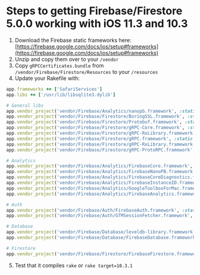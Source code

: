 # Steps to getting Firebase/Firestore 5.0.0 working with iOS 11.3 and 10.3

1. Download the Firebase static frameworks here:
[https://firebase.google.com/docs/ios/setup#frameworks](https://firebase.google.com/docs/ios/setup#frameworks)
2. Unzip and copy them over to your ```/vendor```
3. Copy ```gRPCCertificates.bundle``` from ```/vendor/Firebase/Firestore/Resources``` to your ```/resources```
4. Update your Rakefile with:
```ruby
app.frameworks += ['SafariServices']
app.libs += ['/usr/lib/libsqlite3.dylib']

# General libs
app.vendor_project('vendor/Firebase/Analytics/nanopb.framework', :static, :products => ['nanopb'], :headers_dir => 'Headers')  
app.vendor_project('vendor/Firebase/Firestore/BoringSSL.framework', :static, :products => ['BoringSSL'], :headers_dir => 'Headers')  
app.vendor_project('vendor/Firebase/Firestore/Protobuf.framework', :static, :products => ['Protobuf'], :headers_dir => 'Headers')  
app.vendor_project('vendor/Firebase/Firestore/gRPC-Core.framework', :static, :products => ['gRPC-Core'], :headers_dir => 'Headers')  
app.vendor_project('vendor/Firebase/Firestore/gRPC-RxLibrary.framework', :static, :products => ['gRPC-RxLibrary'], :headers_dir => 'Headers')  
app.vendor_project('vendor/Firebase/Firestore/gRPC.framework', :static, :products => ['gRPC'], :headers_dir => 'Headers')  
app.vendor_project('vendor/Firebase/Firestore/gRPC-RxLibrary.framework', :static, :products => ['gRPC-RxLibrary'], :headers_dir => 'Headers')  
app.vendor_project('vendor/Firebase/Firestore/gRPC-ProtoRPC.framework', :static, :products => ['gRPC-ProtoRPC'], :headers_dir => 'Headers')  

# Analytics
app.vendor_project('vendor/Firebase/Analytics/FirebaseCore.framework', :static, :products => ['FirebaseCore'], :headers_dir => 'Headers')  
app.vendor_project('vendor/Firebase/Analytics/FirebaseNanoPB.framework', :static, :products => ['FirebaseNanoPB'])  
app.vendor_project('vendor/Firebase/Analytics/FirebaseCoreDiagnostics.framework', :static, :products => ['FirebaseCoreDiagnostics'])  
app.vendor_project('vendor/Firebase/Analytics/FirebaseInstanceID.framework', :static, :products => ['FirebaseInstanceID'], :headers_dir => 'Headers')  
app.vendor_project('vendor/Firebase/Analytics/GoogleToolboxForMac.framework', :static, :products => ['GoogleToolboxForMac'], :headers_dir => 'Headers')  
app.vendor_project('vendor/Firebase/Analytics/FirebaseAnalytics.framework', :static, :products => ['FirebaseAnalytics'], :headers_dir => 'Headers')  

# Auth
app.vendor_project('vendor/Firebase/Auth/FirebaseAuth.framework', :static, :products => ['FirebaseAuth'], :headers_dir => 'Headers')  
app.vendor_project('vendor/Firebase/Auth/GTMSessionFetcher.framework', :static, :products => ['GTMSessionFetcher'], :headers_dir => 'Headers')  

# Database
app.vendor_project('vendor/Firebase/Database/leveldb-library.framework', :static, :products => ['leveldb-library'], :headers_dir => 'Headers')  
app.vendor_project('vendor/Firebase/Database/FirebaseDatabase.framework', :static, :products => ['FirebaseDatabase'], :headers_dir => 'Headers')  

# Firestore
app.vendor_project('vendor/Firebase/Firestore/FirebaseFirestore.framework', :static, :products => ['FirebaseFirestore'], :headers_dir => 'Headers')  
```

5. Test that it compiles ```rake``` or ```rake target=10.3.1```